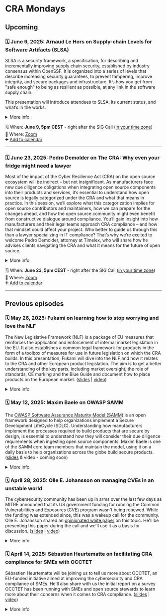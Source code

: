 # CRA Mondays

## Upcoming

<a name="episode-5"></a>
### 🗓️ June 9, 2025: Arnaud Le Hors on Supply-chain Levels for Software Artifacts (SLSA)

SLSA is a security framework, a specification, for describing and incrementally improving supply chain security, established by industry consensus within OpenSSF. It is organized into a series of levels that describe increasing security guarantees, to prevent tampering, improve integrity, and secure packages and infrastructure. It’s how you get from "safe enough" to being as resilient as possible, at any link in the software supply chain.

This presentation will introduce attendees to SLSA, its current status, and what’s in the works.

<details>
<summary>More info</summary>
 
**Bio:** Arnaud Le Hors is Senior Technical Staff Member of Open Technologies at IBM, working on a range of technologies with a primary focus on Open Source supply chain security and AI. He has been working on standards and open source for over 30 years. Arnaud was editor of several key web specifications including HTML and DOM and was a pioneer of open source with the release of libXpm in 1990. Arnaud is the main representative for IBM at W3C and INCITS, Co-Chair of the LF AI & Data Generative AI Commons, a member of the OpenSSF Technical Advisory Committee.

</details>

🗓️ When: **June 9, 5pm CEST** - right after the SIG Call ([in your time zone](https://www.timeanddate.com/worldclock/fixedtime.html?iso=2025-06-09T15:00:00.000Z&msg=CRA%20Mondays))\
 📍 Where: [Zoom](https://eclipse.zoom.us/j/85385310037?jst=2)\
 ➕ [Add to calendar](https://calendar.google.com/calendar/event?action=TEMPLATE&tmeid=NGo1YWhzZ3YydG1rb2dmZzVrcGcxZnEzdGpfMjAyNTA2MDlUMTUwMDAwWiBjXzdkYjhlM2YxM2M0ZmFjOTg0MTAzOTE4YTk3YzcwNGJiMWQ2MTlkYTBmZGI2NmQzM2YxNzQ3ODQ5YjYwMjBhZWFAZw&tmsrc=c_7db8e3f13c4fac984103918a97c704bb1d619da0fdb66d33f1747849b6020aea%40group.calendar.google.com)

---

<a name="episode-6"></a>
### 🗓️ June 23, 2025: Pedro Demolder on The CRA: Why even your fridge might need a lawyer

Most of the impact of the Cyber Resilience Act (CRA) on the open source ecosystem will be indirect – but not insignificant. As manufacturers face new due diligence obligations when integrating open source components into their products and services, it’s essential to understand how open source is legally categorized under the CRA and what that means in practice.
In this session, we’ll explore what this categorization implies for open source contributors and maintainers, how we can prepare for the changes ahead, and how the open source community might even benefit from constructive dialogue around compliance. You’ll gain insight into how manufacturers and their legal teams approach CRA compliance – and how that mindset could affect your project.
Who better to guide us through this than a lawyer specializing in IT compliance? That’s why we’re excited to welcome Pedro Demolder, attorney at Timelex, who will share how he advises clients navigating the CRA and what it means for the future of open source.

<details>
<summary>More info</summary>

**Key-points**
- The CRA as a category of legislation
- The importance of the CRA for businesses
- The role of components, including open source, under the CRA
- Due diligence obligations for manufacturers
- Conformity assessments and security attestations
 
**Bio:** Pedro Demolder is an IP/IT and data protection lawyer at Timelex. He assists both SMEs and multinationals with GDPR and Data Act compliance, performing audits and helping implement legal requirements into daily operations, systems, and processes. He regularly advises on complex matters at the intersection of technology law and other domains, such as online platforms, product manufacturing, and HR. Pedro is well-versed in drafting information notices for a wide range of target audiences and negotiating data processing, data exchange, and data sharing agreements.
Pedro also advises clients on all aspects of cybersecurity, including the legal, technical, operational, and organisational dimensions of information security. He supports the setup of compliance frameworks, breach notification procedures, and contingency planning. In addition, he provides trainings on data protection and cybersecurity obligations, ensuring that legal requirements are understood and embedded in practice.

</details>

 🗓️ When: **June 23, 5pm CEST** - right after the SIG Call ([in your time zone](https://www.timeanddate.com/worldclock/fixedtime.html?iso=2025-06-23T15:00:00.000Z&msg=CRA%20Mondays))\
 📍 Where: [Zoom](#)\
 ➕ [Add to calendar](#)

---

## Previous episodes

<a name="episode-4"></a>
### 🗓️ May 26, 2025: Fukami on learning how to stop worrying and love the NLF
The New Legislative Framework (NLF) is a package of EU measures that reinforces the application and enforcement of internal market legislation in the EU. It also establishes a common legal framework for products in the form of a toolbox of measures for use in future legislation on which the CRA builds. In this presentation, Fukami will dive into the NLF and how it relates to the CRA and other European product legislation. The aim is to get a better understanding of the key parts, including market oversight, the role of standards, CE marking and the Blue Guide and document how to place products on the European market.
([slides](2025-05-26-Fukami.pdf) | [video](https://youtu.be/7CbHwsKVD80))

<details>
<summary>More info</summary>
 
Bio: [Fukami](https://www.linkedin.com/in/fukami/) lives in Brussels and works for the OpenSSF as EU Policy Advisor. He is member of ETSI, the CRA EG on behalf of OpenSSF and in JTC13/WG9.

</details>


<a name="episode-3"></a>
### 🗓️ May 12, 2025: Maxim Baele on OWASP SAMM
The [OWASP Software Assurance Maturity Model (SAMM)](https://owasp.org/www-project-samm/) is an open framework designed to help organizations implement a Secure Development LifeCycle (SDLC). 
Understanding how manufacturers implement the processes required to build products that are secure by design, is essential to understand how they will consider their due diligence requirements when ingesting open source components. 
Maxim Baele is one of the SAMM core team members that maintain the model, using it on a daily basis to help organizations across the globe build secure products.
([slides](2025-05-12-maxim-baele.pdf) & video - coming soon)

<details>
<summary>More info</summary>

[Maxim Baele](https://www.linkedin.com/in/maximbaele/) is an experienced cybersecurity consultant specializing in product and application security​, with a background in Linux system engineering, security architecture, and automation​.
He spends his days coaching organizations in building secure products and implementing cybersecurity strategies​, while spending many of his evenings contributing to OWASP as a liaison, as a board member for OWASP BE and a core team member of the OWASP SAMM project.
 
</details>

<a name="episode-2"></a>
### 🗓️ April 28, 2025: Olle E. Johansson on managing CVEs in an unstable world
The cybersecurity community has been up in arms over the last few days as MITRE announced that its US government funding for running the Common Vulnerabilities and Exposures (CVE) program wasn't being renewed. While the funding was extended since, this was a wakeup call for the community. Olle E. Johansson shared an [opinionated white paper](https://docs.google.com/document/d/1u6yPlCla7SO6YuHakjvmcGtcEmHdp-NANaqpTDTA7Q0/edit?usp=sharing) on this topic. He'll be presenting this paper during the call and we'll use it as a basis for discussion.
([slides](2025-04-28-olle-e-johnansson.pdf) | [video](https://youtu.be/zSsGLJTgWvU?si=11oIsKc8ac43pH5M))

<details>
<summary>More info</summary>

This talk will cover a proposal for a globally coordinated platform for vulnerability reporting that ensures transparency, strengthens manufacturer accountability, and enables trusted third-party data enrichment. As cybersecurity regulations for connected products advance worldwide, the current model—primarily funded by a single state and dependent on unaffiliated third parties for critical data—faces limitations in scalability and neutrality. A new approach is needed: one that gives manufacturers control over submitted data, integrates independent data providers, and is governed and funded by a diverse coalition of global stakeholders. The session will explore how such a system can enhance trust, regulatory alignment, and security for both users and industry.

**Olle E.Johanson** is an experienced and appreciated speaker, teacher as well as an Open Source developer and consultant. He is currently project lead for OWASP Project Koala- developing the Transparency Exchange API (TEA), member of the CycloneDX industry working group, the OWASP SBOM Forum, co-founder of SBOMEurope.eu and a leader for the DNS TAPIR Open Source project. While not trying to save the world with SBOMs, he is helping clients with the journey towards CRA compliance as a consultant in his company Edvina AB.
  
#### References 
 - *A call for action: The path towards a global platform for vulnerability reporting*. [This document](https://docs.google.com/document/d/1u6yPlCla7SO6YuHakjvmcGtcEmHdp-NANaqpTDTA7Q0/edit?usp=sharing) is the base for the discussion
 
</details>

<a name="episode-1"></a>
### 🗓️ April 14, 2025: Sébastien Heurtematte on facilitating CRA compliance for SMEs with OCCTET

Sébastien Heurtematte will be joining us to tell us more about OCCTET, an EU-funded initiative aimed at improving the cybersecurity and CRA compliance of SMEs. He'll also share with us the initial report on a survey OCCTET has been running with SMEs and open source stewards to learn more about their concerns when it comes to CRA compliance.
([slides](./2025-04-14-sebastien-heurtematte.pdf) | [video](https://www.youtube.com/watch?v=1CWy55AhEnc))

<details>
<summary>More info</summary>

**Sébastien Heurtematte**, member of the Eclipse Foundation, is the coordinator of the OCCTET project, leading a consortium of 7 partners across Europe working to make Cyber Resilience Act (CRA) compliance simpler and more accessible for SMEs. With a strong technical background in open source, release engineering, and supply chain, he brings years of experience simplifying complex processes and addressing security challenges. Passionate about collaboration and accessibility, he focuses on making CRA compliance practical and approachable for both open source projects and SMEs.

#### References
- [OCCTET Website](https://occtet.eu/)
- [European Cybersecurity Competence Centre and Network](https://cybersecurity-centre.europa.eu/index_en)
 
</details>
